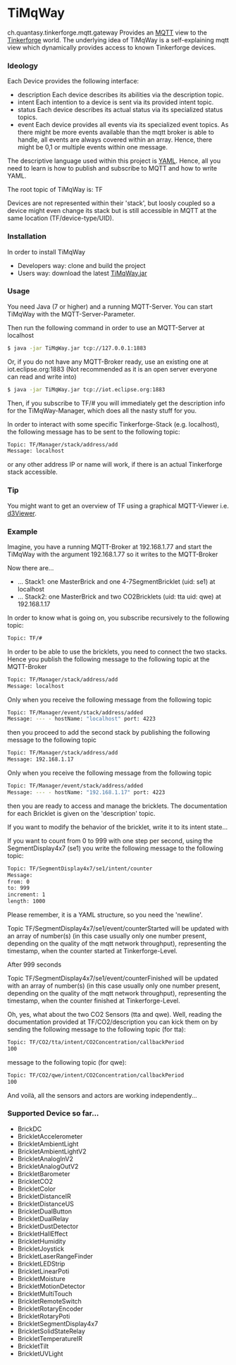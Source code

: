 # TiMqWay
ch.quantasy.tinkerforge.mqtt.gateway
Provides an [MQTT] view to the [Tinkerforge](tm) world.
The underlying idea of TiMqWay is a self-explaining mqtt view which dynamically provides access to known Tinkerforge devices. 

### Ideology
Each Device provides the following interface:
* description Each device describes its abilities via the description topic.
* intent Each intention to a device is sent via its provided intent topic. 
* status Each device describes its actual status via its specialized status topics.
* event Each device provides all events via its specialized event topics. As there might be more events available than the mqtt broker is able to handle, all events are always covered within an array. Hence, there might be 0,1 or multiple events within one message.

The descriptive language used within this project is [YAML]. Hence, all you need to learn is how to publish and subscribe to MQTT and how to write YAML.

The root topic of TiMqWay is: TF

Devices are not represented within their 'stack', but loosly coupled so a device might even change its stack but is still accessible in MQTT at the same location (TF/device-type/UID).

### Installation
In order to install TiMqWay 
* Developers way: clone and build the project
* Users way: download the latest [TiMqWay.jar]
 
### Usage
You need Java (7 or higher) and a running MQTT-Server. You can start TiMqWay with the MQTT-Server-Parameter.

Then run the following command in order to use an MQTT-Server at localhost
```sh
$ java -jar TiMqWay.jar tcp://127.0.0.1:1883
```
Or, if you do not have any MQTT-Broker ready, use an existing one at iot.eclipse.org:1883 (Not recommended as it is an open server everyone can read and write into)
```sh
$ java -jar TiMqWay.jar tcp://iot.eclipse.org:1883
```

Then, if you subscribe to TF/# you will immediately get the description info for the TiMqWay-Manager, which does all the nasty stuff for you.

In order to interact with some specific Tinkerforge-Stack (e.g. localhost), the following message has to be sent to the following topic:
```sh
Topic: TF/Manager/stack/address/add
Message: localhost
```
or any other address IP or name will work, if there is an actual Tinkerforge stack accessible.

### Tip
You might want to get an overview of TF using a graphical MQTT-Viewer i.e. [d3Viewer].

 [tinkerforge]:<http://www.tinkerforge.com/en>
 [MQTT]: <http://mqtt.org/>
 [TiMqWay.jar]: <https://prof.hti.bfh.ch/knr1/TiMqWay.jar>
 [d3Viewer]: <https://github.com/hardillb/d3-MQTT-Topic-Tree>
 [YAML]: <https://en.wikipedia.org/wiki/YAML>

### Example
Imagine, you have a running MQTT-Broker at 192.168.1.77
and start the TiMqWay with the argument 192.168.1.77 so it writes to the MQTT-Broker

Now there are...
* ... Stack1: one MasterBrick and one 4-7SegmentBricklet (uid: se1) at localhost
* ... Stack2: one MasterBrick and two CO2Bricklets (uid: tta uid: qwe) at 192.168.1.17

In order to know what is going on, you subscribe recursively to the following topic:
```sh
Topic: TF/#
```
In order to be able to use the bricklets, you need to connect the two stacks. Hence you publish the following message to the following topic at the MQTT-Broker
```sh
Topic: TF/Manager/stack/address/add
Message: localhost
```
Only when you receive the following message from the following topic
```sh
Topic: TF/Manager/event/stack/address/added
Message: --- - hostName: "localhost" port: 4223
```
then you proceed to add the second stack by publishing the following message to the following topic
```sh
Topic: TF/Manager/stack/address/add
Message: 192.168.1.17
```
Only when you receive the following message from the following topic
```sh
Topic: TF/Manager/event/stack/address/added
Message: --- - hostName: "192.168.1.17" port: 4223
```
then you are ready to access and manage the bricklets. The documentation for each Bricklet is given on the 'description' topic.

If you want to modify the behavior of the bricklet, write it to its intent state...

If you want to count from 0 to 999 with one step per second, using the SegmentDisplay4x7 (se1) you write the following message to the following topic:
```sh
Topic: TF/SegmentDisplay4x7/se1/intent/counter
Message: 
from: 0
to: 999
increment: 1
length: 1000
```
Please remember, it is a YAML structure, so you need the 'newline'.

Topic TF/SegmentDisplay4x7/se1/event/counterStarted will be updated with an array of number(s) (in this case usually only one number present, depending on the quality of the mqtt network throughput), representing the timestamp, when the counter started at Tinkerforge-Level.

After 999 seconds

Topic TF/SegmentDisplay4x7/se1/event/counterFinished will be updated with an array of number(s) (in this case usually only one number present, depending on the quality of the mqtt network throughput), representing the timestamp, when the counter finished at Tinkerforge-Level.


Oh, yes, what about the two CO2 Sensors (tta and qwe). Well, reading the documentation provided at TF/CO2/description you can kick them on by sending the following
message to the following topic (for tta):
```sh
Topic: TF/CO2/tta/intent/CO2Concentration/callbackPeriod
100
```

message to the following topic (for qwe):
```sh
Topic: TF/CO2/qwe/intent/CO2Concentration/callbackPeriod
100
```

And voilà, all the sensors and actors are working independently...



### Supported Device so far...
* BrickDC
* BrickletAccelerometer
* BrickletAmbientLight
* BrickletAmbientLightV2
* BrickletAnalogInV2
* BrickletAnalogOutV2
* BrickletBarometer
* BrickletCO2
* BrickletColor
* BrickletDistanceIR
* BrickletDistanceUS
* BrickletDualButton
* BrickletDualRelay
* BrickletDustDetector
* BrickletHallEffect
* BrickletHumidity
* BrickletJoystick
* BrickletLaserRangeFinder
* BrickletLEDStrip
* BrickletLinearPoti
* BrickletMoisture
* BrickletMotionDetector
* BrickletMultiTouch
* BrickletRemoteSwitch
* BrickletRotaryEncoder
* BrickletRotaryPoti
* BrickletSegmentDisplay4x7
* BrickletSolidStateRelay
* BrickletTemperatureIR
* BrickletTilt
* BrickletUVLight

